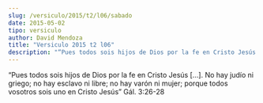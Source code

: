 ```yaml
---
slug: /versiculo/2015/t2/l06/sabado
date: 2015-05-02
tipo: versiculo
author: David Mendoza
title: "Versiculo 2015 t2 l06"
description: "“Pues todos sois hijos de Dios por la fe en Cristo Jesús [...]. No hay judío ni griego; no hay esclavo ni libre; no hay varón ni mujer; porque todos vosotros sois uno en Cristo Jesús” Gál. 3:26-28"
---
```


“Pues todos sois hijos de Dios por la fe en Cristo Jesús [...]. No hay judío ni griego; no hay esclavo ni libre; no hay varón ni mujer; porque todos vosotros sois uno en Cristo Jesús” Gál. 3:26-28
